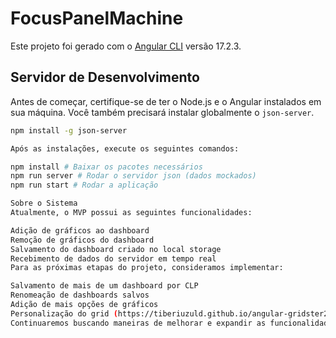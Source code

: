 # FocusPanelMachine

Este projeto foi gerado com o [Angular CLI](https://github.com/angular/angular-cli) versão 17.2.3.

## Servidor de Desenvolvimento

Antes de começar, certifique-se de ter o Node.js e o Angular instalados em sua máquina. Você também precisará instalar globalmente o `json-server`.

```bash
npm install -g json-server

Após as instalações, execute os seguintes comandos:

npm install # Baixar os pacotes necessários
npm run server # Rodar o servidor json (dados mockados)
npm run start # Rodar a aplicação

Sobre o Sistema
Atualmente, o MVP possui as seguintes funcionalidades:

Adição de gráficos ao dashboard
Remoção de gráficos do dashboard
Salvamento do dashboard criado no local storage
Recebimento de dados do servidor em tempo real
Para as próximas etapas do projeto, consideramos implementar:

Salvamento de mais de um dashboard por CLP
Renomeação de dashboards salvos
Adição de mais opções de gráficos
Personalização do grid (https://tiberiuzuld.github.io/angular-gridster2/displayGrid)
Continuaremos buscando maneiras de melhorar e expandir as funcionalidades do sistema.